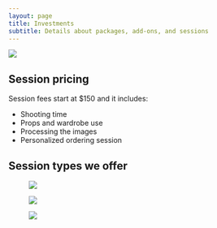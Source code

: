 ```yaml
---
layout: page
title: Investments
subtitle: Details about packages, add-ons, and sessions
---
```


<img src="/images/investments-feature.jpg" class="rounded-lg"/>

## Session pricing
Session fees start at $150 and it includes:
  - Shooting time
  - Props and wardrobe use
  - Processing the images
  - Personalized ordering session

## Session types we offer

<section class="grid grid-cols-1 lg:grid-cols-3 gap-5">
  <div class="col-span-3 lg:col-span-1">
    <figure>
      <img src="/images/cover-newborn.jpg" class="rounded-md"/>
    </figure>
  </div>

  <div class="col-span-3 lg:col-span-1">
    <figure>
      <img src="/images/cover-maternity.jpg" class="rounded-md"/>
    </figure>
  </div>
  
  <div class="col-span-3 lg:col-span-1">
    <figure>
      <img src="/images/cover-cakesmash.jpg" class="rounded-md"/>
    </figure>
  </div>
</section>
